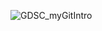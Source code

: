 ![GDSC_myGitIntro](https://user-images.githubusercontent.com/91791565/135757098-0cf4c98d-8e6f-4f06-9bbc-ee718a1cc7dd.png)
